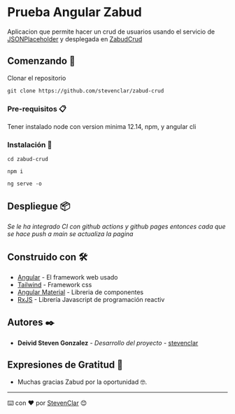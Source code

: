 # Prueba Angular Zabud

Aplicacion que permite hacer un crud de usuarios usando el servicio de [JSONPlaceholder](https://jsonplaceholder.typicode.com) y desplegada en [ZabudCrud](https://stevenclar.github.io/zabud-crud)

## Comenzando 🚀

Clonar el repositorio
```
git clone https://github.com/stevenclar/zabud-crud
```

### Pre-requisitos 📋

Tener instalado node con version minima 12.14, npm, y angular cli

### Instalación 🔧

```
cd zabud-crud
```

```
npm i
```

```
ng serve -o
```
## Despliegue 📦

_Se le ha integrado CI con github actions y github pages entonces cada que se hace push a main se actualiza la pagina_

## Construido con 🛠️

* [Angular](https://angular.io/docs/) - El framework web usado
* [Tailwind](https://tailwindcss.com/docs/) - Framework css
* [Angular Material](https://material.angular.io/components/categories/) - Libreria de componentes
* [RxJS](https://rxjs.dev/api/) - Librería Javascript de programación reactiv

## Autores ✒️

* **Deivid Steven Gonzalez** - *Desarrollo del proyecto* - [stevenclar](https://github.com/stevenclar)
## Expresiones de Gratitud 🎁

* Muchas gracias Zabud por la oportunidad 🤓.

---
⌨️ con ❤️ por [StevenClar](https://github.com/stevenclar) 😊